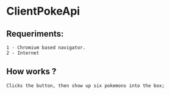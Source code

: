 # ClientPokeApi

##  Requeriments: 
    1 - Chromium based navigator.
    2 - Internet

## How works ? 
    Clicks the button, then show up six pokemons into the box;

